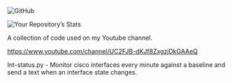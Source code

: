  ![GitHub](https://img.shields.io/github/license/stephenpaynter/Python-Youtube)
 
 ![Your Repository’s Stats](https://github-readme-stats.vercel.app/api?username=stephenpaynter&show_icons=true)
 
 A collection of code used on my Youtube channel.
 
 https://www.youtube.com/channel/UC2FJB-dKJf8ZxgzjDkGAAeQ


Int-status.py - Monitor cisco interfaces every minute against a baseline and send a text when an interface state changes.
